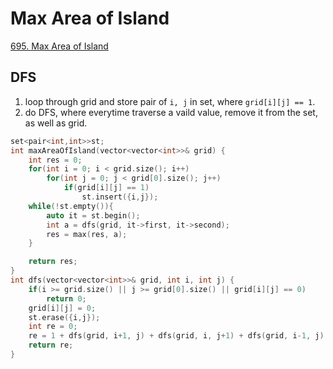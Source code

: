 # Max Area of Island

[695. Max Area of Island](https://leetcode.com/problems/max-area-of-island/)

## DFS

1. loop through grid and store pair of ```i, j``` in set, where ```grid[i][j] == 1```.
2. do DFS, where everytime traverse a vaild value, remove it from the set, as well as grid.

```cpp
set<pair<int,int>>st;
int maxAreaOfIsland(vector<vector<int>>& grid) {
    int res = 0;
    for(int i = 0; i < grid.size(); i++)
        for(int j = 0; j < grid[0].size(); j++)
            if(grid[i][j] == 1)
                st.insert({i,j});
    while(!st.empty()){
        auto it = st.begin();
        int a = dfs(grid, it->first, it->second);         
        res = max(res, a);
    }

    return res;
}
int dfs(vector<vector<int>>& grid, int i, int j) {
    if(i >= grid.size() || j >= grid[0].size() || grid[i][j] == 0)
        return 0;
    grid[i][j] = 0;
    st.erase({i,j});
    int re = 0;
    re = 1 + dfs(grid, i+1, j) + dfs(grid, i, j+1) + dfs(grid, i-1, j) + dfs(grid, i, j-1);
    return re;
}
```